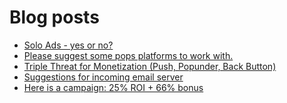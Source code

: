 # Blog posts
<!-- BLOG-POST-LIST:START -->
- [Solo Ads - yes or no?](https://afflift.com/f/threads/solo-ads-yes-or-no.10056/)
- [Please suggest some pops platforms to work with.](https://afflift.com/f/threads/please-suggest-some-pops-platforms-to-work-with.10064/)
- [Triple Threat for Monetization &lpar;Push, Popunder, Back Button&rpar;](https://afflift.com/f/threads/triple-threat-for-monetization-push-popunder-back-button.10063/)
- [Suggestions for incoming email server](https://afflift.com/f/threads/suggestions-for-incoming-email-server.10065/)
- [Here is a campaign: 25% ROI + 66% bonus](https://afflift.com/f/threads/here-is-a-campaign-25-roi-66-bonus.9456/)
<!-- BLOG-POST-LIST:END -->
